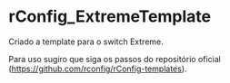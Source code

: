 # rConfig_ExtremeTemplate

Criado a template para o switch Extreme.

Para uso sugiro que siga os passos do repositório oficial (https://github.com/rconfig/rConfig-templates).
